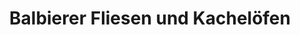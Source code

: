 ---
title: "Balbierer Fliesen und Kachelöfen"
url: /ilmenau/balbierer-fliesen-und-kacheloefen/
shop: Baumarkt
---